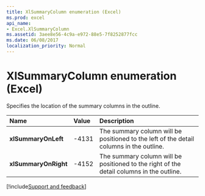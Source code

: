 ```yaml
---
title: XlSummaryColumn enumeration (Excel)
ms.prod: excel
api_name:
- Excel.XlSummaryColumn
ms.assetid: 3aee8e56-4c9a-e972-88e5-7f8252877fcc
ms.date: 06/08/2017
localization_priority: Normal
---
```



# XlSummaryColumn enumeration (Excel)

Specifies the location of the summary columns in the outline.



|Name|Value|Description|
|:-----|:-----|:-----|
| **xlSummaryOnLeft**|-4131|The summary column will be positioned to the left of the detail columns in the outline.|
| **xlSummaryOnRight**|-4152|The summary column will be positioned to the right of the detail columns in the outline.|

[!include[Support and feedback](~/includes/feedback-boilerplate.md)]